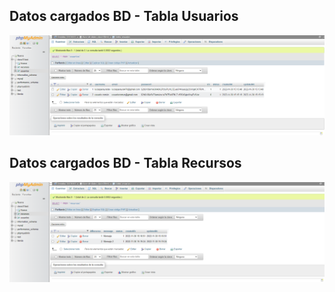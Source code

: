 ## Datos cargados BD - Tabla Usuarios
![Image text](https://github.com/lucaspereyradev/Dev-Place-Bootcamp-FSJS/blob/main/FSJS--NODEJS/Clase%2031%20TEST/Datos%20cargados%20BD%20-%20Tabla%20Usuarios.png)

## Datos cargados BD - Tabla Recursos
![Image text](https://github.com/lucaspereyradev/Dev-Place-Bootcamp-FSJS/blob/main/FSJS--NODEJS/Clase%2031%20TEST/Datos%20cargados%20BD%20-%20Tabla%20Recursos.png)
